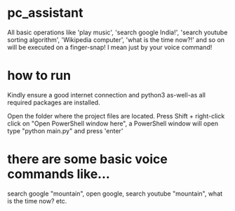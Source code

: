 # pc_assistant
All basic operations like 'play music', 'search google India!', 'search youtube sorting algorithm', 'Wikipedia computer', 'what is the time now?!' and so on will be executed on a finger-snap! I mean just by your voice command!

how to run
==========
Kindly ensure a good internet connection and python3 as-well-as all required packages are installed.

Open the folder where the project files are located.
Press Shift + right-click
click on "Open PowerShell window here", a PowerShell window will open
type "python main.py" and press 'enter'

there are some basic voice commands like...
===========================================
search google "mountain",
open google,
search youtube "mountain",
what is the time now?
etc. 
